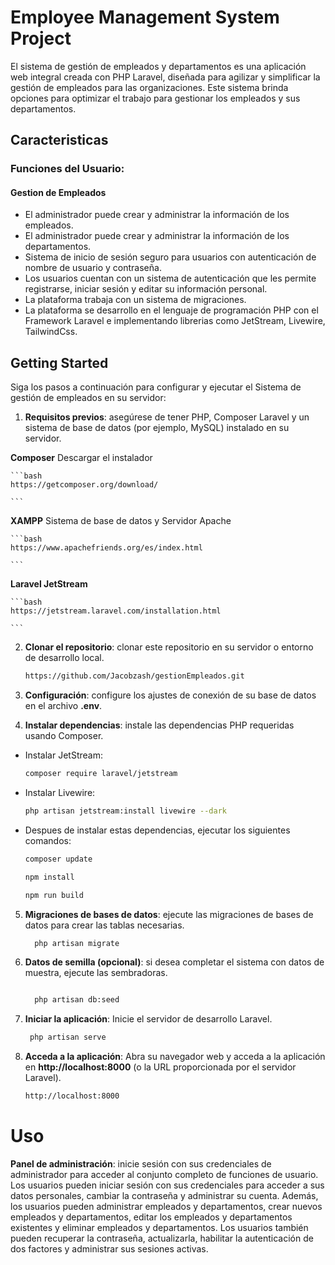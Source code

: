 # Employee Management System Project

El sistema de gestión de empleados y departamentos es una aplicación web integral creada con PHP Laravel, diseñada para agilizar y simplificar la gestión de empleados para las organizaciones. Este sistema brinda opciones para optimizar el trabajo para gestionar los empleados y sus departamentos.

## Caracteristicas

### Funciones del Usuario:

#### Gestion de Empleados

-   El administrador puede crear y administrar la información de los empleados.
- El administrador puede crear y administrar la información de los departamentos.
- Sistema de inicio de sesión seguro para usuarios con autenticación de nombre de usuario y contraseña.
- Los usuarios cuentan con un sistema de autenticación que les permite registrarse, iniciar sesión y editar su información personal.
- La plataforma trabaja con un sistema de migraciones.
- La plataforma se desarrollo en el lenguaje de programación PHP con el Framework Laravel e implementando librerias como JetStream, Livewire, TailwindCss.



## Getting Started

Siga los pasos a continuación para configurar y ejecutar el Sistema de gestión de empleados en su servidor:

1. **Requisitos previos**: asegúrese de tener PHP, Composer Laravel y un sistema de base de datos (por ejemplo, MySQL) instalado en su servidor.

**Composer** Descargar el instalador

    ```bash
    https://getcomposer.org/download/

    ```
    

**XAMPP** Sistema de base de datos y Servidor Apache 

    ```bash
    https://www.apachefriends.org/es/index.html

    ```

**Laravel JetStream** 

    ```bash
    https://jetstream.laravel.com/installation.html

    ```
    

2. **Clonar el repositorio**: clonar este repositorio en su servidor o entorno de desarrollo local.

    ```bash
    https://github.com/Jacobzash/gestionEmpleados.git

    ```

3.  **Configuración**: configure los ajustes de conexión de su base de datos en el archivo **.env**.

4. **Instalar dependencias**: instale las dependencias PHP requeridas usando Composer.

- Instalar JetStream:

    ```bash
    composer require laravel/jetstream

    ```

- Instalar Livewire:

    ```bash
    php artisan jetstream:install livewire --dark

    ```

- Despues de instalar estas dependencias, ejecutar los siguientes comandos:


    ```bash
    composer update

    npm install

    npm run build

    ```



5.  **Migraciones de bases de datos**: ejecute las migraciones de bases de datos para crear las tablas necesarias.

    ```bash
      php artisan migrate

    ```

6.  **Datos de semilla (opcional)**: si desea completar el sistema con datos de muestra, ejecute las sembradoras.

    ```bash

      php artisan db:seed

    ```

7.  **Iniciar la aplicación**: Inicie el servidor de desarrollo Laravel.

    ```bash
     php artisan serve

    ```

8.  **Acceda a la aplicación**: Abra su navegador web y acceda a la aplicación en **http://localhost:8000** (o la URL proporcionada por el servidor Laravel).


    ```bash
    http://localhost:8000

    ```

# Uso

**Panel de administración**: inicie sesión con sus credenciales de administrador para acceder al conjunto completo de funciones de usuario. Los usuarios pueden iniciar sesión con sus credenciales para acceder a sus datos personales, cambiar la contraseña y administrar su cuenta. Además, los usuarios pueden administrar empleados y departamentos, crear nuevos empleados y departamentos, editar los empleados y departamentos existentes y eliminar empleados y departamentos. Los usuarios también pueden recuperar la contraseña, actualizarla, habilitar la autenticación de dos factores y administrar sus sesiones activas.

